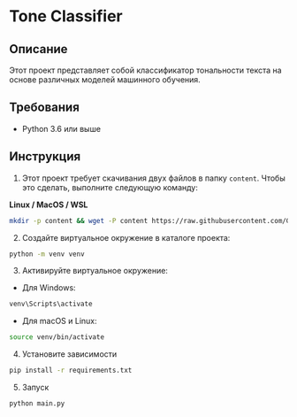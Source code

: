 # Tone Classifier

## Описание
Этот проект представляет собой классификатор тональности текста на основе различных моделей машинного обучения.

## Требования
- Python 3.6 или выше

## Инструкция

1. Этот проект требует скачивания двух файлов в папку `content`. Чтобы это сделать, выполните следующую команду:

**Linux / MacOS / WSL**
```bash
mkdir -p content && wget -P content https://raw.githubusercontent.com/Gavroshe/RuTweetCorp/master/positive.csv https://raw.githubusercontent.com/Gavroshe/RuTweetCorp/master/negative.csv
```


2. Создайте виртуальное окружение в каталоге проекта:
```bash
python -m venv venv

```
3. Активируйте виртуальное окружение:
- Для Windows:
```bash
venv\Scripts\activate
```

- Для macOS и Linux:

```bash
source venv/bin/activate
```

4. Установите зависимости
```bash
pip install -r requirements.txt
```

5. Запуск

```bash
python main.py
```